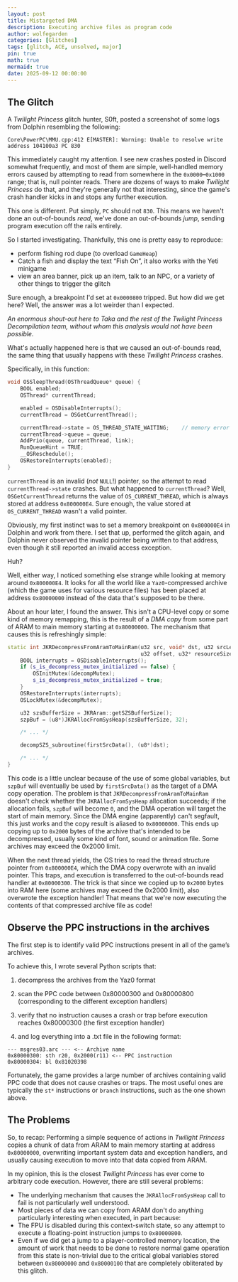 ```yaml
---
layout: post
title: Mistargeted DMA
description: Executing archive files as program code
author: wolfegarden
categories: [Glitches]
tags: [glitch, ACE, unsolved, major]
pin: true
math: true
mermaid: true
date: 2025-09-12 00:00:00
---
```


## The Glitch

A _Twilight Princess_ glitch hunter, S0ft, posted a screenshot of some logs from Dolphin resembling the following:

```
Core\PowerPC\MMU.cpp:412 E[MASTER]: Warning: Unable to resolve write address 104100a3 PC 830
```

This immediately caught my attention. I see new crashes posted in Discord somewhat frequently, and most of them are simple, well-handled
memory errors caused by attempting to read from somewhere in the `0x0000`–`0x1000` range; that is, null pointer reads. There are dozens
of ways to make _Twilight Princess_ do that, and they're generally not that interesting, since the game's crash handler kicks in and
stops any further execution.

This one is different. Put simply, `PC` should not `830`. This means we haven't done an out-of-bounds _read_, we've done an out-of-bounds
_jump_, sending program execution off the rails entirely.

So I started investigating. Thankfully, this one is pretty easy to reproduce:

* perform fishing rod dupe (to overload `GameHeap`)
* Catch a fish and display the text “Fish On”, it also works with the Yeti minigame
* view an area banner, pick up an item, talk to an NPC, or a variety of other things to trigger the glitch

Sure enough, a breakpoint I'd set at `0x0000800` tripped. But how did we get here? Well, the answer was a lot weirder than I expected.

_An enormous shout-out here to Taka and the rest of the Twilight Princess Decompilation team, without whom this
analysis would not have been possible._

What's actually happened here is that we caused an out-of-bounds read, the same thing that usually happens with these _Twilight Princess_ crashes.

Specifically, in this function:

```c++
void OSSleepThread(OSThreadQueue* queue) {
    BOOL enabled;
    OSThread* currentThread;

    enabled = OSDisableInterrupts();
    currentThread = OSGetCurrentThread();

    currentThread->state = OS_THREAD_STATE_WAITING;    // memory error is on this line
    currentThread->queue = queue;
    AddPrio(queue, currentThread, link);
    RunQueueHint = TRUE;
    __OSReschedule();
    OSRestoreInterrupts(enabled);
}
```

`currentThread` is an invalid (_not_ `NULL`!) pointer, so the attempt to read `currentThread->state` crashes. But what happened to `currentThread`?
Well, `OSGetCurrentThread` returns the value of `OS_CURRENT_THREAD`, which is always stored at address `0x800000E4`. Sure enough, the value stored
at `OS_CURRENT_THREAD` wasn't a valid pointer.

Obviously, my first instinct was to set a memory breakpoint on `0x800000E4` in Dolphin and work from there. I set that up, performed the glitch again,
and Dolphin never observed the invalid pointer being written to that address, even though it still reported an invalid access exception.

Huh?

Well, either way, I noticed something else strange while looking at memory around `0x800000E4`. It looks for all the world like a `Yaz0`-compressed archive
(which the game uses for various resource files) has been placed at address `0x80000000` instead of the data that's supposed to be there.

About an hour later, I found the answer. This isn't a CPU-level copy or some kind of memory remapping, this is the result of a _DMA copy_ from some part
of ARAM to main memory starting at `0x80000000`. The mechanism that causes this is refreshingly simple:

```c++
static int JKRDecompressFromAramToMainRam(u32 src, void* dst, u32 srcLength, u32 dstLength,
                                          u32 offset, u32* resourceSize) {
    BOOL interrupts = OSDisableInterrupts();
    if (s_is_decompress_mutex_initialized == false) {
        OSInitMutex(&decompMutex);
        s_is_decompress_mutex_initialized = true;
    }
    OSRestoreInterrupts(interrupts);
    OSLockMutex(&decompMutex);

    u32 szsBufferSize = JKRAram::getSZSBufferSize();
    szpBuf = (u8*)JKRAllocFromSysHeap(szsBufferSize, 32);

    /* ... */

    decompSZS_subroutine(firstSrcData(), (u8*)dst);

    /* ... */
}
```

This code is a little unclear because of the use of some global variables, but `szpBuf` will eventually be used by `firstSrcData()` as the target
of a DMA copy operation. The problem is that `JKRDecompressFromAramToMainRam` doesn't check whether the `JKRAllocFromSysHeap` allocation succeeds; if
the allocation fails, `szpBuf` will become `0`, and the DMA operation will target the start of main memory. Since the DMA engine (apparently) can't
segfault, this just works and the copy result is aliased to `0x80000000`. This ends up copying up to `0x2000` bytes of the archive that's intended to
be decompressed, usually some kind of font, sound or animation file. Some archives may exceed the 0x2000 limit.

When the next thread yields, the OS tries to read the thread structure pointer from `0x800000E4`, which the DMA copy overwrote with an invalid pointer.
This traps, and execution is transferred to the out-of-bounds read handler at `0x80000300`. The trick is that since we copied up to `0x2000` bytes into RAM
here (some archives may exceed the 0x2000 limit), also overwrote the exception handler! That means that we're now executing the contents of that compressed archive file as code!

## Observe the PPC instructions in the archives

The first step is to identify valid PPC instructions present in all of the game’s archives.

To achieve this, I wrote several Python scripts that:

1) decompress the archives from the Yaz0 format

2) scan the PPC code between 0x80000300 and 0x80000800 (corresponding to the different exception handlers)

3) verify that no instruction causes a crash or trap before execution reaches 0x80000300 (the first exception handler)

4) and log everything into a .txt file in the following format:

```
--- msgres03.arc --- <-- Archive name
0x80000300: sth r20, 0x2000(r11) <-- PPC instruction
0x80000304: bl 0x81020398
```

Fortunately, the game provides a large number of archives containing valid PPC code that does not cause crashes or traps. The most useful ones are typically the `st*` instructions or `branch` instructions, such as the one shown above.

## The Problems

So, to recap: Performing a simple sequence of actions in _Twilight Princess_ copies a chunk of data from ARAM to main memory starting at address `0x80000000`,
overwriting important system data and exception handlers, and usually causing execution to move into that data copied from ARAM.

In my opinion, this is the closest _Twilight Princess_ has ever come to arbitrary code execution. However, there are still several problems:

* The underlying mechanism that causes the `JKRAllocFromSysHeap` call to fail is not particularly well understood.
* Most pieces of data we can copy from ARAM don't do anything particularly interesting when executed, in part because:
* The FPU is disabled during this context-switch state, so any attempt to execute a floating-point instruction jumps to `0x80000800`.
* Even if we did get a jump to a player-controlled memory location, the amount of work that needs to be done to restore normal
  game operation from this state is non-trivial due to the critical global variables stored between `0x80000000` and `0x80000100` that are
  completely obliterated by this glitch.
